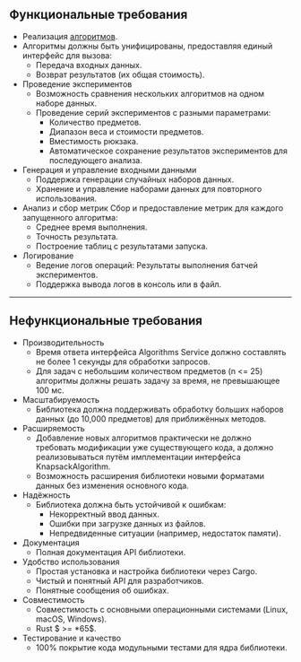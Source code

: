 ## Функциональные требования
* Реализация [алгоритмов](algorithms-details.md).
* Алгоритмы должны быть унифицированы, предоставляя единый интерфейс для вызова:
    * Передача входных данных.
    * Возврат результатов (их общая стоимость).
* Проведение экспериментов
    * Возможность сравнения нескольких алгоритмов на одном наборе данных.
    * Проведение серий экспериментов с разными параметрами:
        * Количество предметов.
        * Диапазон веса и стоимости предметов.
        * Вместимость рюкзака.
        * Автоматическое сохранение результатов экспериментов для последующего анализа.
* Генерация и управление входными данными
    * Поддержка генерации случайных наборов данных.
    * Хранение и управление наборами данных для повторного использования.
* Анализ и сбор метрик
    Сбор и предоставление метрик для каждого запущенного алгоритма:
    * Среднее время выполнения.
    * Точность результата.
    * Построение таблиц с результатами запуска.
* Логирование
    * Ведение логов операций:
        Результаты выполнения батчей экспериментов.
    * Поддержка вывода логов в консоль или в файл.

---

## Нефункциональные требования
* Производительность
    * Время ответа интерфейса Algorithms Service должно составлять не более 1 секунды для обработки запросов.
    * Для задач с небольшим количеством предметов (n <= 25) алгоритмы должны решать задачу за время, не превышающее 100 мс.
* Масштабируемость
    * Библиотека должна поддерживать обработку больших наборов данных (до 10,000 предметов) для приближённых методов.
* Расширяемость
    * Добавление новых алгоритмов практически не должно требовать модификации уже существующего кода, а должно реализовываться путём имплементации интерфейса KnapsackAlgorithm.
    * Возможность расширения библиотеки новыми форматами данных без изменения основного кода.
* Надёжность
    * Библиотека должна быть устойчивой к ошибкам:
        * Некорректный ввод данных.
        * Ошибки при загрузке данных из файлов.
        * Непредвиденные ситуации (например, недостаток памяти).
* Документация
    * Полная документация API библиотеки.
* Удобство использования
    * Простая установка и настройка библиотеки через Cargo.
    * Чистый и понятный API для разработчиков.
    * Понятные сообщения об ошибках.
* Совместимость
    * Совместимость с основными операционными системами (Linux, macOS, Windows).
    * Rust $ >= *65$.
* Тестирование и качество
    * 100% покрытие кода модульными тестами для ядра библиотеки.
